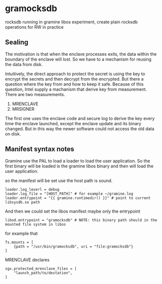 # gramocksdb

rocksdb running in gramine libos experiment, create plain rocksdb operations for RW in practice

## Sealing 

The motivation is that when the enclave processes exits, the data within the boundary of the enclave will lost. So we have to a mechanism for reusing the data from disk.

Intuitively, the direct approach to protect the secret is using the key to encrypt the secrets and then decrypt from the encrypted. But there a question where the key from and how to keep it safe. Because of this question, Intel supply a machanism that derive key from measurement. There are two measurements.

1. MRENCLAVE 
2. MRSIGNER 

The first one uses the enclave code and secure log to derive the key every time the enclave launched, except the enclave update and its binary changed. But in this way the newer software could not access the old data on disk.




## Manifest syntax notes 

Gramine use the PAL to load a loader to load the user application. So the first binary will be loaded is the gramine libos binary and then will load the user application.

so the manifest will be set use the host path is sound.

```
loader.log_leverl = debug 
loader.log_file = "[HOST_PATH]" # for example ~/gramine.log
loader.entrypoint = "{{ gramine.runtimedir() }}" # point to current libsysdb.so path 
```

And then we could set the libos manifest maybe only the entrypoint

```
libod.entrypoint = "gramocksdb" # NOTE: this binary path should in the mounted file system in libos 
```

for example that 

```
fs.mounts = [
    {path = "/usr/bin/gramocksdb", uri = "file:gramocksdb"}
]
```


MRENCLAVE declares 

```
sgx.protected_mrenclave_files = [
    "launch_path/to/destation",
]
```
